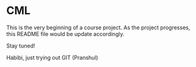 # CML

This is the very beginning of a course project.
As the project progresses, this README file would be update accordingly.

Stay tuned!

Habibi, just trying out GIT (Pranshul)